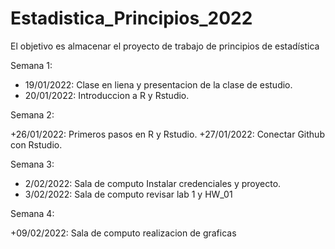 # Estadistica_Principios_2022
El objetivo es almacenar el proyecto de trabajo de principios de estadística 

Semana 1:

+ 19/01/2022: Clase en liena y presentacion de la clase de estudio.
+ 20/01/2022: Introduccion a R y Rstudio.

Semana 2:

+26/01/2022: Primeros pasos en R y Rstudio.
+27/01/2022: Conectar Github con Rstudio.

Semana 3:

+ 2/02/2022: Sala de computo Instalar credenciales y proyecto.
+ 3/02/2022: Sala de computo revisar lab 1 y HW_01

Semana 4:

+09/02/2022: Sala de computo realizacion de graficas 